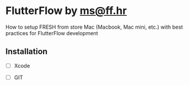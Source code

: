 # FlutterFlow by ms@ff.hr

How to setup FRESH from store Mac (Macbook, Mac mini, etc.) with best practices for FlutterFlow development 

## Installation

- [ ] Xcode
- [ ] GIT

